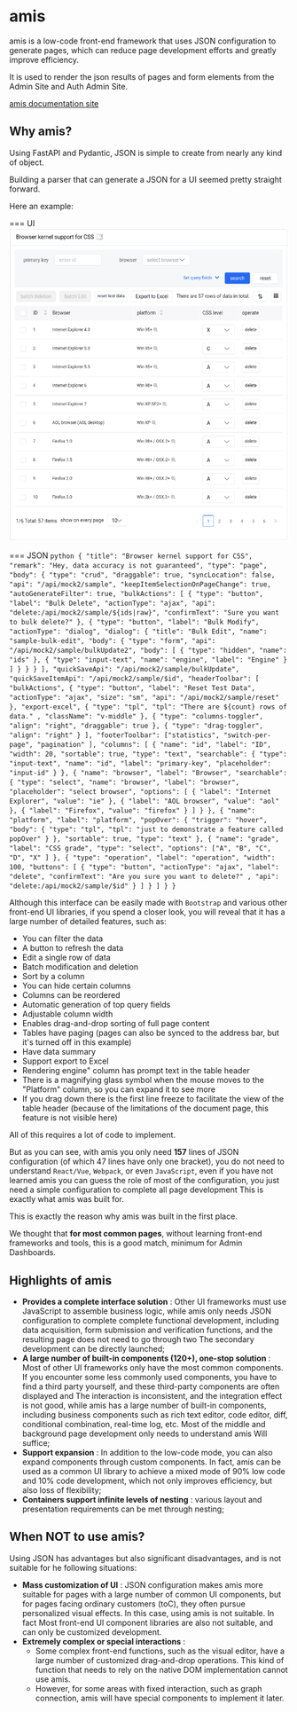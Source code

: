 # amis

amis is a low-code front-end framework that uses JSON configuration to generate pages, which can reduce page development efforts and greatly improve efficiency.

It is used to render the json results of pages and form elements from the Admin Site and Auth Admin Site.

[amis documentation site](https://baidu.github.io/amis/zh-CN/docs/index)

## Why amis?

Using FastAPI and Pydantic, JSON is simple to create from nearly any kind of object.

Building a parser that can generate a JSON for a UI seemed pretty straight forward.

Here an example:

=== UI
  ![Smis Schema Example](../images/msa_amis_schema_example.png)

=== JSON
    ```python
    {
      "title": "Browser kernel support for CSS",
      "remark": "Hey, data accuracy is not guaranteed",
      "type": "page",
      "body": {
        "type": "crud",
        "draggable": true,
        "syncLocation": false,
        "api": "/api/mock2/sample",
        "keepItemSelectionOnPageChange": true,
        "autoGenerateFilter": true,
        "bulkActions": [
          {
            "type": "button",
            "label": "Bulk Delete",
            "actionType": "ajax",
            "api": "delete:/api/mock2/sample/${ids|raw}",
            "confirmText": "Sure you want to bulk delete?"
          },
          {
            "type": "button",
            "label": "Bulk Modify",
            "actionType": "dialog",
            "dialog": {
              "title": "Bulk Edit",
              "name": "sample-bulk-edit",
              "body": {
                "type": "form",
                "api": "/api/mock2/sample/bulkUpdate2",
                "body": [
                  {
                    "type": "hidden",
                    "name": "ids"
                  },
                  {
                    "type": "input-text",
                    "name": "engine",
                    "label": "Engine"
                  }
                ]
              }
            }
          }
        ],
        "quickSaveApi": "/api/mock2/sample/bulkUpdate",
        "quickSaveItemApi": "/api/mock2/sample/$id",
        "headerToolbar": [
          "bulkActions",
          {
            "type": "button",
            "label": "Reset Test Data",
            "actionType": "ajax",
            "size": "sm",
            "api": "/api/mock2/sample/reset"
          },
          "export-excel",
          {
            "type": "tpl",
            "tpl": "There are ${count} rows of data." ,
            "className": "v-middle"
          },
          {
            "type": "columns-toggler",
            "align": "right",
            "draggable": true
          },
          {
            "type": "drag-toggler",
            "align": "right"
          }
        ],
        "footerToolbar": ["statistics", "switch-per-page", "pagination" ],
        "columns": [
          {
            "name": "id",
            "label": "ID",
            "width": 20,
            "sortable": true,
            "type": "text",
            "searchable": {
              "type": "input-text",
              "name": "id",
              "label": "primary-key",
              "placeholder": "input-id"
            }
          },
          {
            "name": "browser",
            "label": "Browser",
            "searchable": {
              "type": "select",
              "name": "browser",
              "label": "browser",
              "placeholder": "select browser",
              "options": [
                {
                  "label": "Internet Explorer",
                  "value": "ie"
                },
                {
                  "label": "AOL browser",
                  "value": "aol"
                },
                {
                  "label": "Firefox",
                  "value": "firefox"
                }
              ]
            }
          },
          {
            "name": "platform",
            "label": "platform",
            "popOver": {
              "trigger": "hover",
              "body": {
                "type": "tpl",
                "tpl": "just to demonstrate a feature called popOver"
              }
            },
            "sortable": true,
            "type": "text"
          },
          {
            "name": "grade",
            "label": "CSS grade",
            "type": "select",
            "options": ["A", "B", "C", "D", "X" ]
          },
          {
            "type": "operation",
            "label": "operation",
            "width": 100,
            "buttons": [
              {
                "type": "button",
                "actionType": "ajax",
                "label": "delete",
                "confirmText": "Are you sure you want to delete?" ,
                "api": "delete:/api/mock2/sample/$id"
              }
            ]
          }
        ]
      }
    }
    ```

Although this interface can be easily made with `Bootstrap` and various other front-end UI libraries, if you spend a closer look, you will reveal that it has a large number of detailed features, such as:

- You can filter the data
- A button to refresh the data
- Edit a single row of data
- Batch modification and deletion
- Sort by a column
- You can hide certain columns
- Columns can be reordered
- Automatic generation of top query fields
- Adjustable column width
- Enables drag-and-drop sorting of full page content
- Tables have paging (pages can also be synced to the address bar, but it's turned off in this example)
- Have data summary
- Support export to Excel
- Rendering engine" column has prompt text in the table header
- There is a magnifying glass symbol when the mouse moves to the "Platform" column, so you can expand it to see more
- If you drag down there is the first line freeze to facilitate the view of the table header (because of the limitations of the document page, this feature is not visible here)

All of this requires a lot of code to implement.

But as you can see, with amis you only need **157** lines of JSON configuration (of which 47 lines have only one bracket), you do not need to understand `React/Vue`, `Webpack`, or even `JavaScript`, even if you have not learned amis you can guess the role of most of the configuration, you just need a simple configuration to complete all page development This is exactly what amis was built for.

This is exactly the reason why amis was built in the first place. 

We thought that **for most common pages**, without learning front-end frameworks and tools, this is a good match, minimum for Admin Dashboards.

## Highlights of amis

- **Provides a complete interface solution** : Other UI frameworks must use JavaScript to assemble business logic, while amis only needs JSON configuration to complete complete functional development, including data acquisition, form submission and verification functions, and the resulting page does not need to go through two The secondary development can be directly launched;
- **A large number of built-in components (120+), one-stop solution** : Most of other UI frameworks only have the most common components. If you encounter some less commonly used components, you have to find a third party yourself, and these third-party components are often displayed and The interaction is inconsistent, and the integration effect is not good, while amis has a large number of built-in components, including business components such as rich text editor, code editor, diff, conditional combination, real-time log, etc. Most of the middle and background page development only needs to understand amis Will suffice;
- **Support expansion** : In addition to the low-code mode, you can also expand components through custom components. In fact, amis can be used as a common UI library to achieve a mixed mode of 90% low code and 10% code development, which not only improves efficiency, but also loss of flexibility;
- **Containers support infinite levels of nesting** : various layout and presentation requirements can be met through nesting;

## When NOT to use amis?
Using JSON has advantages but also significant disadvantages, and is not suitable for he following situations:

- **Mass customization of UI** : JSON configuration makes amis more suitable for pages with a large number of common UI components, but for pages facing ordinary customers (toC), they often pursue personalized visual effects. In this case, using amis is not suitable. In fact Most front-end UI component libraries are also not suitable, and can only be customized development.
- **Extremely complex or special interactions** :
  - Some complex front-end functions, such as the visual editor, have a large number of customized drag-and-drop operations. This kind of function that needs to rely on the native DOM implementation cannot use amis.
  - However, for some areas with fixed interaction, such as graph connection, amis will have special components to implement it later.